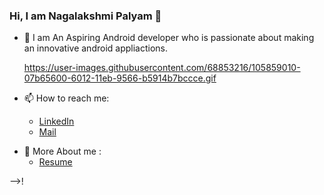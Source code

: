 ### Hi, I am Nagalakshmi Palyam 👋

- 🔭 I am An Aspiring Android developer who is passionate about making an innovative android appliactions.
  
  https://user-images.githubusercontent.com/68853216/105859010-07b65600-6012-11eb-9566-b5914b7bccce.gif

- 📫 How to reach me:
     * [LinkedIn](www.linkedin.com/in/nagalakshmi-palyam-38a0561b7)        
     * [Mail](nagalakshmi.palyam@gmail.com)                               
* 💬 More About me :
     * [Resume](https://drive.google.com/file/d/1pXcQdgCZhLV9pKb2vw-y3SIUmPD3crDn/view?usp=sharing)

-->!

